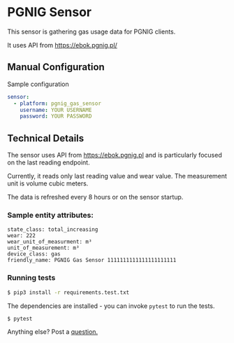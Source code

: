 # PGNIG Sensor 

This sensor is gathering gas usage data for PGNIG clients.

It uses API from https://ebok.pgnig.pl/

## Manual Configuration
Sample configuration

```yaml
sensor:
  - platform: pgnig_gas_sensor
    username: YOUR USERNAME
    password: YOUR PASSWORD
```

## Technical Details

The sensor uses API from https://ebok.pgnig.pl 
and is particularly focused on the last reading endpoint.

Currently, it reads only last reading value and wear value. 
The measurement unit is volume cubic meters.

The data is refreshed every 8 hours or on the sensor startup.

### Sample entity attributes:

```
state_class: total_increasing
wear: 222
wear_unit_of_measurment: m³
unit_of_measurement: m³
device_class: gas
friendly_name: PGNIG Gas Sensor 1111111111111111111111
```

### Running tests

```bash
$ pip3 install -r requirements.test.txt
```

The dependencies are installed - you can invoke `pytest` to run the tests.

```bash
$ pytest
```

Anything else? Post a [question.](https://github.com/pawelhulek/pgnig-sensor/issues/new)